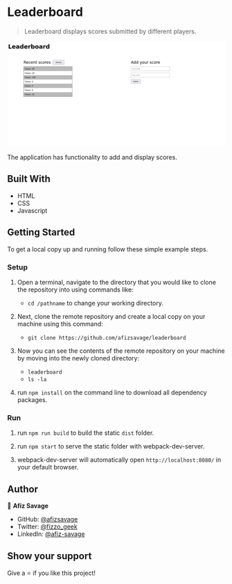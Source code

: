 # Leaderboard

> Leaderboard displays scores submitted by different players.

![screenshot](./src/assets/app_screenshot.png)

The application has functionality to add and display scores.

## Built With

- HTML
- CSS
- Javascript

## Getting Started

To get a local copy up and running follow these simple example steps.

### Setup

1.  Open a terminal, navigate to the directory that you would like to clone the repository into using commands like:

    - `cd /pathname` to change your working directory.

2.  Next, clone the remote repository and create a local copy on your machine using this command:

    - `git clone https://github.com/afizsavage/leaderboard`

3.  Now you can see the contents of the remote repository on your machine by moving into the newly cloned directory:

    - `leaderboard`
    - `ls -la`

4.  run `npm install` on the command line to download all dependency packages.

### Run

1. run `npm run build` to build the static `dist` folder.

2. run `npm start` to serve the static folder with webpack-dev-server.

3. webpack-dev-server will automatically open `http://localhost:8080/` in your default browser.

## Author

👤 **Afiz Savage**

- GitHub: [@afizsavage](https://github.com/afizsavage)
- Twitter: [@fizzo_geek](https://twitter.com/fizzo_geek)
- LinkedIn: [@afiz-savage](https://www.linkedin.com/in/afiz-savage-3b91a21ba/)

## Show your support

Give a ⭐️ if you like this project!
